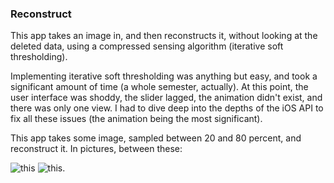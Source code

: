 ### Reconstruct

This app takes an image in, and then reconstructs it, without looking at the
deleted data, using a compressed sensing algorithm (iterative soft
thresholding).

Implementing iterative soft thresholding was anything but easy, and took a
significant amount of time (a whole semester, actually). At this point, the
user interface was shoddy, the slider lagged, the animation didn't exist, and
there was only one view. I had to dive deep into the depths of the iOS API to
fix all these issues (the animation being the most significant).


This app takes some image, sampled between 20 and 80 percent, and reconstruct
it. In pictures, between these:

![this][sample] 
![this][finished].

[finished]:https://raw.github.com/scottsievert/UROPv6/master/50-reconstruct.png
[sample]:https://raw.github.com/scottsievert/UROPv6/master/50-sample.png

